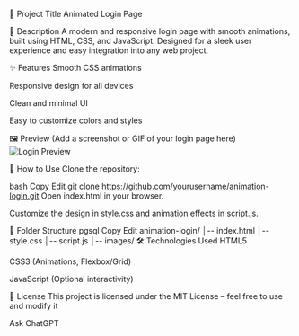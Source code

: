 
📌 Project Title
Animated Login Page

📖 Description
A modern and responsive login page with smooth animations, built using HTML, CSS, and JavaScript. Designed for a sleek user experience and easy integration into any web project.

✨ Features
Smooth CSS animations

Responsive design for all devices

Clean and minimal UI

Easy to customize colors and styles

🖼 Preview
(Add a screenshot or GIF of your login page here)
![Login Preview](screenshot.png)

🚀 How to Use
Clone the repository:

bash
Copy
Edit
git clone https://github.com/yourusername/animation-login.git
Open index.html in your browser.

Customize the design in style.css and animation effects in script.js.

📂 Folder Structure
pgsql
Copy
Edit
animation-login/
│-- index.html
│-- style.css
│-- script.js
│-- images/
🛠 Technologies Used
HTML5

CSS3 (Animations, Flexbox/Grid)

JavaScript (Optional interactivity)

📄 License
This project is licensed under the MIT License – feel free to use and modify it









Ask ChatGPT
